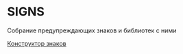 # SIGNS
Собрание предупреждающих знаков и библиотек с ними

[Конструктор знаков](https://www.online-sign.com/)
